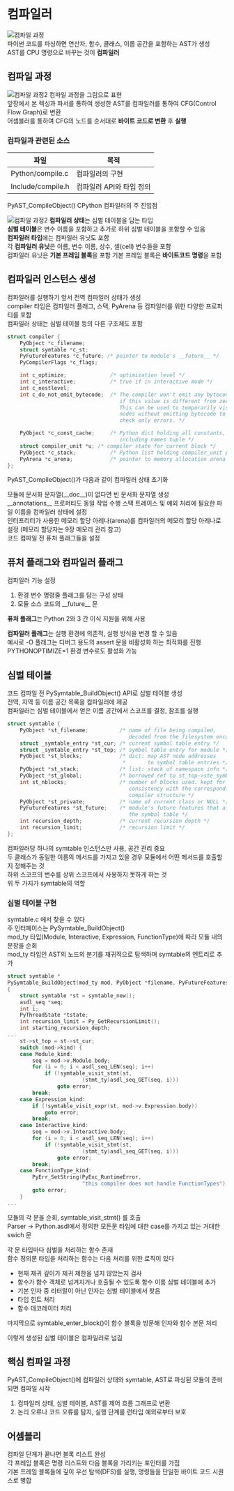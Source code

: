 # 컴파일러
![컴파일 과정](../images/7_compiler/00_compile_process.png)  
파이썬 코드를 파싱하면 연산자, 함수, 클래스, 이름 공간을 포함하는 AST가 생성   
AST를 CPU 명령으로 바꾸는 것이 **컴파일러**

## 컴파일 과정
![컴파일 과정2](../images/7_compiler/01_compile_process2.png)
컴파일 과정을 그림으로 표현  
앞장에서 본 렉싱과 파서를 통하여 생성한 AST를 컴파일러를 통하여 CFG(Control Flow Graph)로 변환   
어셈블러를 통하여 CFG의 노드를 순서대로 **바이트 코드로 변환** 후 **실행**

### 컴파일과 관련된 소스

| 파일                | 목적              |
|-------------------|-----------------|
| Python/compile.c  | 컴파일러의 구현        |
| Include/compile.h | 컴파일러 API와 타입 정의 |

PyAST_CompileObject() CPython 컴파일러의 주 진입점

![컴파일 과정2](../images/7_compiler/02_compile_status.png)
**컴파일러 상태**는 심벌 테이블을 담는 타입  
**심벌 테이블**은 변수 이름을 포함하고 추가로 하위 심벌 테이블을 포함할 수 있음   
**컴파일러 타입**에는 컴파일러 유닛도 포함   
각 **컴파일러 유닛**은 이름, 변수 이름, 상수, 셀(cell) 변수들을 포함   
컴파일러 유닛은 **기본 프레임 블록**을 포함
기본 프레임 블록은 **바이트코드 명령**을 포함

## 컴파일러 인스턴스 생성
컴파일러를 실행하기 앞서 전역 컴파일러 상태가 생성  
compiler 타입은 컴파일러 플래그, 스택, PyArena 등 컴파일러를 위한 다양한 프로퍼티를 포함   
컴파일러 상태는 심벌 테이블 등의 다른 구조체도 포함
```cpp
struct compiler {
    PyObject *c_filename;
    struct symtable *c_st;
    PyFutureFeatures *c_future; /* pointer to module's __future__ */
    PyCompilerFlags *c_flags;

    int c_optimize;              /* optimization level */
    int c_interactive;           /* true if in interactive mode */
    int c_nestlevel;
    int c_do_not_emit_bytecode;  /* The compiler won't emit any bytecode
                                    if this value is different from zero.
                                    This can be used to temporarily visit
                                    nodes without emitting bytecode to
                                    check only errors. */

    PyObject *c_const_cache;     /* Python dict holding all constants,
                                    including names tuple */
    struct compiler_unit *u; /* compiler state for current block */
    PyObject *c_stack;           /* Python list holding compiler_unit ptrs */
    PyArena *c_arena;            /* pointer to memory allocation arena */
};
```
PyAST_CompileObject()가 다음과 같이 컴파일러 상태 초기화

모듈에 문서화 문자열(\_\_doc\_\_)이 없다면 빈 문서화 문자열 생성   
\_\_annotations\_\_ 프로퍼티도 동일 작업 수행
스택 트레이스 및 예외 처리에 필요한 파일 이름을 컴파일러 상태에 설정  
인터프리터가 사용한 메모리 할당 아레나(arena)를 컴파일러의 메모리 할당 아레나로 설정 (메모리 할당자는 9장 메모리 관리 참고)   
코드 컴파일 전 퓨처 플래그들을 설정

## 퓨처 플래그와 컴파일러 플래그
컴파일러 기능 설정
1. 환경 변수 명령줄 플래그를 담는 구성 상태
2. 모듈 소스 코드의 \_\_future\_\_ 문

**퓨처 플래그**는 Python 2와 3 간 이식 지원을 위해 사용

**컴파일러 플래그**는 실행 환경에 의존적, 실행 방식을 변경 할 수 있음   
예시로 -O 플래그는 디버그 용도의 assert 문을 비활성화 하는 최적화를 진행   
PYTHONOPTIMIZE=1 환경 변수로도 활성화 가능

## 심벌 테이블
코드 컴파일 전 PySymtable_BuildObject() API로 심벌 테이블 생성   
전역, 지역 등 이름 공간 목록을 컴파일러에 제공  
컴파일러는 심벌 테이블에서 얻은 이름 공간에서 스코프를 결정, 참조를 실행

```cpp
struct symtable {
    PyObject *st_filename;          /* name of file being compiled,
                                       decoded from the filesystem encoding */
    struct _symtable_entry *st_cur; /* current symbol table entry */
    struct _symtable_entry *st_top; /* symbol table entry for module */
    PyObject *st_blocks;            /* dict: map AST node addresses
                                     *       to symbol table entries */
    PyObject *st_stack;             /* list: stack of namespace info */
    PyObject *st_global;            /* borrowed ref to st_top->ste_symbols */
    int st_nblocks;                 /* number of blocks used. kept for
                                       consistency with the corresponding
                                       compiler structure */
    PyObject *st_private;           /* name of current class or NULL */
    PyFutureFeatures *st_future;    /* module's future features that affect
                                       the symbol table */
    int recursion_depth;            /* current recursion depth */
    int recursion_limit;            /* recursion limit */
};
```
컴파일러당 하나의 symtable 인스턴스만 사용, 공간 관리 중요   
두 클래스가 동일한 이름의 메서드를 가지고 있을 경우 모듈에서 어떤 메서드를 호출할지 정해주는 것  
하위 스코프의 변수를 상위 스코프에서 사용하지 못하게 하는 것  
위 두 가지가 symtable의 역할   

### 심벌 테이블 구현
symtable.c 에서 찾을 수 있다   
주 인터페이스는 PySymtable_BuildObject()    
mod_ty 타입(Module, Interactive, Expression, FunctionType)에 따라 모듈 내의 문장을 순회   
mod_ty 타입인 AST의 노드의 분기를 재귀적으로 탐색하며 symtable의 엔트리로 추가
```cpp
struct symtable *
PySymtable_BuildObject(mod_ty mod, PyObject *filename, PyFutureFeatures *future)
{
    struct symtable *st = symtable_new();
    asdl_seq *seq;
    int i;
    PyThreadState *tstate;
    int recursion_limit = Py_GetRecursionLimit();
    int starting_recursion_depth;
...
    st->st_top = st->st_cur;
    switch (mod->kind) {
    case Module_kind:
        seq = mod->v.Module.body;
        for (i = 0; i < asdl_seq_LEN(seq); i++)
            if (!symtable_visit_stmt(st,
                        (stmt_ty)asdl_seq_GET(seq, i)))
                goto error;
        break;
    case Expression_kind:
        if (!symtable_visit_expr(st, mod->v.Expression.body))
            goto error;
        break;
    case Interactive_kind:
        seq = mod->v.Interactive.body;
        for (i = 0; i < asdl_seq_LEN(seq); i++)
            if (!symtable_visit_stmt(st,
                        (stmt_ty)asdl_seq_GET(seq, i)))
                goto error;
        break;
    case FunctionType_kind:
        PyErr_SetString(PyExc_RuntimeError,
                        "this compiler does not handle FunctionTypes");
        goto error;
    }
...
```
모듈의 각 문을 순회, symtable_visit_stmt() 를 호출   
Parser → Python.asdl에서 정의한 모든문 타입에 대한 case를 가지고 있는 거대한 swich 문   

각 문 타입마다 심벌을 처리하는 함수 존재   
함수 정의문 타입을 처리하는 함수는 다음 처리를 위한 로직이 있다
- 현재 재귀 깊이가 제귀 제한을 넘지 않았는지 검사
- 함수가 함수 객체로 넘겨지거나 호출될 수 있도록 함수 이름 심벌 테이블에 추가
- 기본 인자 중 리터럴이 아닌 인자는 심벌 테이블에서 찾음
- 타입 힌트 처리
- 함수 데코레이터 처리

마지막으로 symtable_enter_block()이 함수 블록을 방문해 인자와 함수 본문 처리

이렇게 생성된 심벌 테이블은 컴파일러로 넘김

## 핵심 컴파일 과정
PyAST_CompileObject()에 컴파일러 상태와 symtable, AST로 파싱된 모듈이 준비되면 컴파일 시작
1. 컴파일러 상태, 심벌 테이블, AST를 제어 흐름 그래프로 변환
2. 논리 오류나 코드 오류를 탐지, 실행 단계를 런타임 예외로부터 보호


## 어셈블리
컴파일 단계가 끝나면 블록 리스트 완성   
각 프레임 블록은 명령 리스트와 다음 블록을 가리키는 포인터를 가짐   
기본 프레임 블록들에 깊이 우선 탐색(DFS)를 실행, 명령들을 단일한 바이트 코드 시퀀스로 병합

